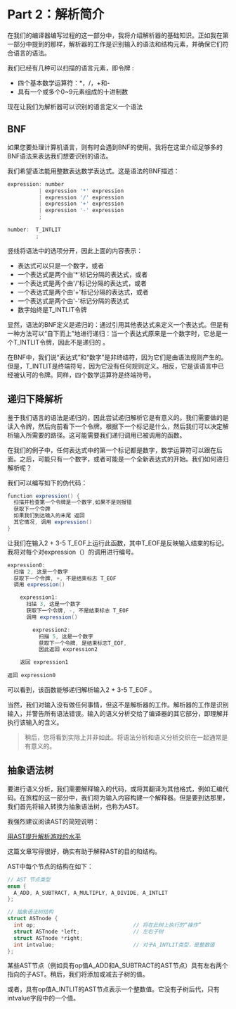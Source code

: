 # Part 2：解析简介 

 在我们的编译器编写过程的这一部分中，我将介绍解析器的基础知识。正如我在第一部分中提到的那样，解析器的工作是识别输入的语法和结构元素，并确保它们符合语言的语法。 

 我们已经有几种可以扫描的语言元素，即令牌 :

* 四个基本数学运算符：*，/，+和-
* 具有一个或多个0~9元素组成的十进制数

 现在让我们为解析器可以识别的语言定义一个语法 

## BNF

 如果您要处理计算机语言，则有时会遇到BNF的使用。我将在这里介绍足够多的BNF语法来表达我们想要识别的语法。 

 我们希望语法能用整数表达数学表达式。这是语法的BNF描述： 

```C#
expression: number
          | expression '*' expression
          | expression '/' expression
          | expression '+' expression
          | expression '-' expression
          ;

number:  T_INTLIT
    	 ;
```

 竖线将语法中的选项分开，因此上面的内容表示：

* 表达式可以只是一个数字，或者
* 一个表达式是两个由'*'标记分隔的表达式，或者
* 一个表达式是两个由'/'标记分隔的表达式，或者
* 一个表达式是两个由'+'标记分隔的表达式，或者
* 一个表达式是两个由'-'标记分隔的表达式
* 数字始终是T_INTLIT令牌  

 显然，语法的BNF定义是递归的：通过引用其他表达式来定义一个表达式。但是有一种方法可以“自下而上”地进行递归：当一个表达式原来是一个数字时，它总是一个T_INTLIT令牌，因此不是递归的 。

 在BNF中，我们说“表达式”和“数字”是非终结符，因为它们是由语法规则产生的。但是，T_INTLIT是终端符号，因为它没有任何规则定义。相反，它是该语言中已经被认可的令牌。同样，四个数学运算符是终端符号。 

## 递归下降解析

鉴于我们语言的语法是递归的，因此尝试递归解析它是有意义的。我们需要做的是读入令牌，然后向前看下一个令牌。根据下一个标记是什么，然后我们可以决定解析输入所需要的路径。这可能需要我们递归调用已被调用的函数。

在我们的例子中，任何表达式中的第一个标记都是数字，数学运算符可以跟在后面。之后，可能只有一个数字，或者可能是一个全新表达式的开始。我们如何递归解析呢？

我们可以编写如下的伪代码：

```C#
function expression() {
  扫描并检查第一个令牌是一个数字,如果不是则报错
  获取下一个令牌
  如果我们到达输入的末尾 返回
  其它情况, 调用 expression()
}
```

 让我们在输入2 + 3-5 T_EOF上运行此函数，其中T_EOF是反映输入结束的标记。我将对每个对expression（）的调用进行编号。 

```C#
expression0:
  扫描 2, 这是一个数字
  获取下一个令牌, +, 不是结束标志 T_EOF
  调用 expression()

    expression1:
      扫描 3, 这是一个数字
      获取下一个令牌, -, 不是结束标志 T_EOF
      调用 expression()

        expression2:
          扫描 5, 这是一个数字
          获取下一个令牌, 是结束标志T_EOF, 
		  因此返回 expression2

    返回 expression1
              
返回 expression0

```

 可以看到，该函数能够递归解析输入2 + 3-5 T_EOF 。

当然，我们对输入没有做任何事情，但这不是解析器的工作。解析器的工作是识别输入，并警告所有语法错误。输入的语义分析交给了编译器的其它部分，即理解并执行该输入的含义。

> 稍后，您将看到实际上并非如此。将语法分析和语义分析交织在一起通常是有意义的。 

## 抽象语法树

 要进行语义分析，我们需要解释输入的代码，或将其翻译为其他格式，例如汇编代码。在旅程的这一部分中，我们将为输入内容构建一个解释器。但是要到达那里，我们首先将输入转换为抽象语法树，也称为AST。

我强烈建议阅读AST的简短说明：

[用AST提升解析游戏的水平](https://medium.com/basecs/leveling-up-ones-parsing-game-with-asts-d7a6fc2400ff)

这篇文章写得很好，确实有助于解释AST的目的和结构。

AST中每个节点的结构在如下：

```C#
// AST 节点类型
enum {
  A_ADD, A_SUBTRACT, A_MULTIPLY, A_DIVIDE, A_INTLIT
};

// 抽象语法树结构
struct ASTnode {
  int op;                               // 将在此树上执行的“操作”
  struct ASTnode *left;                 // 左右子树
  struct ASTnode *right;
  int intvalue;                         // 对于A_INTLIT类型，是整数值
};
```

某些AST节点（例如具有op值A_ADD和A_SUBTRACT的AST节点）具有左右两个指向的子AST。稍后，我们将添加或减去子树的值。

或者，具有op值A_INTLIT的AST节点表示一个整数值。它没有子树后代，只有intvalue字段中的一个值。







